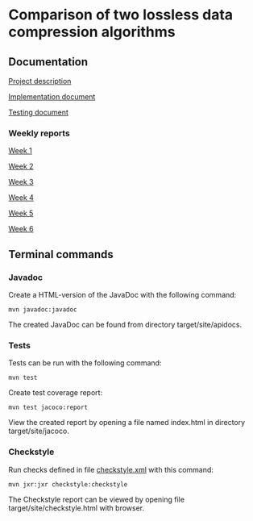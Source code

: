 # Comparison of two lossless data compression algorithms

## Documentation

[Project description](https://github.com/tsalohei/tiralab-taru/blob/main/documentation/project_description.md)

[Implementation document](https://github.com/tsalohei/tiralab-taru/blob/main/documentation/implementation.md)

[Testing document](https://github.com/tsalohei/tiralab-taru/blob/main/documentation/testing.md)

###  Weekly reports

[Week 1](https://github.com/tsalohei/tiralab-taru/blob/main/documentation/weekly_reports/week1.md)

[Week 2](https://github.com/tsalohei/tiralab-taru/blob/main/documentation/weekly_reports/week2.md)

[Week 3](https://github.com/tsalohei/tiralab-taru/blob/main/documentation/weekly_reports/week3.md)

[Week 4](https://github.com/tsalohei/tiralab-taru/blob/main/documentation/weekly_reports/week4.md)

[Week 5](https://github.com/tsalohei/tiralab-taru/blob/main/documentation/weekly_reports/week5.md)

[Week 6](https://github.com/tsalohei/tiralab-taru/blob/main/documentation/weekly_reports/week6.md)

## Terminal commands

### Javadoc

Create a HTML-version of the JavaDoc with the following command:

	mvn javadoc:javadoc

The created JavaDoc can be found from directory target/site/apidocs.

### Tests

Tests can be run with the following command:

	mvn test

Create test coverage report:

	mvn test jacoco:report

View the created report by opening a file named index.html in directory target/site/jacoco.

### Checkstyle

Run checks defined in file [checkstyle.xml](https://github.com/tsalohei/tiralab-taru/blob/main/tiralab-taru/checkstyle.xml) with this command:

	mvn jxr:jxr checkstyle:checkstyle

The Checkstyle report can be viewed by opening file target/site/checkstyle.html with browser.
